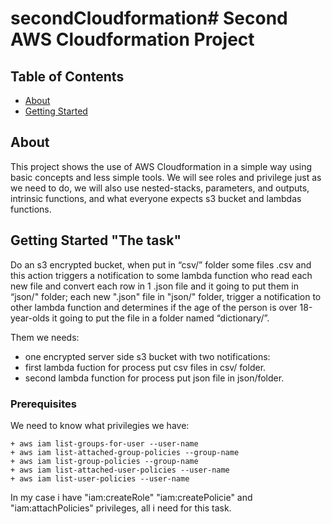 # secondCloudformation# Second AWS Cloudformation Project

## Table of Contents
+ [About](#about)
+ [Getting Started](#getting_started)

## About <a name = "about"></a>

This project shows the use of AWS Cloudformation in a simple way using basic concepts and less simple tools. We will see roles and privilege just as we need to do, we will also use nested-stacks, parameters, and outputs, intrinsic functions, and what everyone expects s3 bucket and lambdas functions.


## Getting Started "The task" <a name = "getting_started"></a>

Do an s3 encrypted bucket, when put in “csv/” folder some files .csv and this action triggers a notification to some lambda function who read each new file and convert each row in 1 .json file and it going to put them in “json/" folder; each new ".json" file in "json/" folder, trigger a notification to other lambda function and determines if the age of the person is over 18-year-olds it going to put the file in a folder named “dictionary/”.

Them we needs:
+ one encrypted server side s3 bucket with two notifications:
+ first lambda fuction for process put csv files in csv/ folder.
+ second lambda function for process put json file in json/folder.


### Prerequisites

We need to know what privilegies we have:

```
+ aws iam list-groups-for-user --user-name
+ aws iam list-attached-group-policies --group-name
+ aws iam list-group-policies --group-name
+ aws iam list-attached-user-policies --user-name
+ aws iam list-user-policies --user-name

```
In my case i have "iam:createRole" "iam:createPolicie" and "iam:attachPolicies"  privileges, all i need for this task. 
